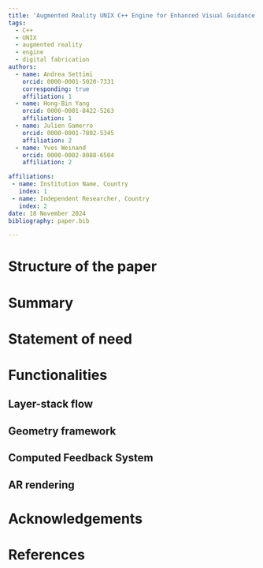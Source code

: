 ```yaml
---
title: 'Augmented Reality UNIX C++ Engine for Enhanced Visual Guidance in Woodworking'  # TODO: improve title
tags:
  - C++
  - UNIX
  - augmented reality
  - engine
  - digital fabrication
authors:
  - name: Andrea Settimi
    orcid: 0000-0001-5020-7331
    corresponding: true
    affiliation: 1
  - name: Hong-Bin Yang
    orcid: 0000-0001-8422-5263
    affiliation: 1
  - name: Julien Gamerro
    orcid: 0000-0001-7802-5345
    affiliation: 2
  - name: Yves Weinand
    orcid: 0000-0002-8088-6504
    affiliation: 2

affiliations:
 - name: Institution Name, Country
   index: 1
 - name: Independent Researcher, Country
   index: 2
date: 18 November 2024
bibliography: paper.bib

---
```


# Structure of the paper

<!--
- (0) Summary (MAX 50 words) - ANDREA
- (1) Statement of need (MAX 125 words) - ANDREA
- (2) Functionalities (MAX 100 words) - ANDREA
- (1.1) Layer-stack flow (MAX 150 words) - ANDREA
- (1.2) Geometry framework (MAX 200 words) - HONG-BIN
- (1.3) AR rendering (MAX 150 words) - HONG-BIN
- (1.4) Computed Feedback System (MAX 150 words) - ANDREA
- (2) Acknowledgements - ANDREA
- (3) References - ANDREA
-->

# Summary

<!-- this is a sort of abstract. (MAX 50 words) -->
<!-- ![Test image captation.](01_fig_placeholder.png){ width=20% } -->


# Statement of need

<!--
aka "state-of-the-art". This is a context introduction and brief state-of-the-art. (MAX 125 words)
-->

# Functionalities

<!--
brief introduction to the general functioning and the following sections. (MAX 75 words)
It might include details that are no more mentioned in the following sections like:
- the hardware used (x64, monocular camera, etc.)
- ...
-->

## Layer-stack flow

<!--
this section should illustrate the layer stack system and the applicaton.h how ti workds. To be included:
    -a) a scheme (mermaid))
    -b) a description (MAX 150 words)
-->

## Geometry framework

<!--
this section should illustrate the layer stack system and the applicaton.h how it workds. To be included:
    -a) a scheme (mermaid))
    -b) a description (MAX 150 words)
-->


## Computed Feedback System

<!--
this section should illustrate the feedback system and how the layerFeeddback can get all the information from the other layers and use the geometry system at its convinience. To be included:
    -a) a scheme (mermaid))
    -b) a description (MAX 150 words)
-->

## AR rendering

<!--
this section should include:
    -a) a scheme of the layer system and general application.h structure
    -b) a brief description of its functioning (maybe with a smal snippet of code on how to instantiate a  point (MAX 150 words)
-->

# Acknowledgements

<!-- list of contributors -->

# References

<!--
Citations to entries in paper.bib should be in
[rMarkdown](http://rmarkdown.rstudio.com/authoring_bibliographies_and_citations.html)
format.

If you want to cite a software repository URL (e.g. something on GitHub without a preferred
citation) then you can do it with the example BibTeX entry below for @fidgit.

For a quick reference, the following citation commands can be used:
- `@author:2001`  ->  "Author et al. (2001)"
- `[@author:2001]` -> "(Author et al., 2001)"
- `[@author1:2001; @author2:2001]` -> "(Author1 et al., 2001; Author2 et al., 2002)"
-->


